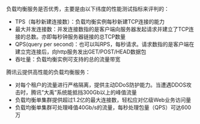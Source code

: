 负载均衡服务是否优秀，主要是由以下纬度的性能测试指标来评判的：

- TPS（每秒新建连接数）：负载均衡实例每秒新建TCP连接的能力
- 最大并发连接数：并发连接数指的是客户端向服务器发起请求并建立了TCP连接的总数。亦即每秒钟服务器链接的总TCP数量
- QPS(query per second)：也可以叫RPS，每秒请求。请求数指的是客户端在建立完连接后，向http服务发出GET/POST/HEAD数据包
- 吞吐量：负载均衡实例可支持的总的流量带宽

腾讯云提供高性能的负载均衡服务：
- 对每个租户的流量进行严格隔离，提供主动DDoS防护能力。当遭遇DDOS攻击时，腾讯”大禹”系统能抵挡300Gb以上的峰值流量
- 负载均衡单集群提供超过1.2亿的最大连接数，轻松应对亿级Web业务访问量
- 负载均衡单集群可处理峰值40Gb/s的流量，每秒处理包量（QPS）可达600万

